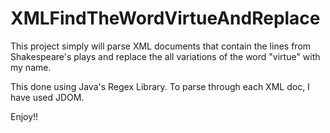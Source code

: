 # XMLFindTheWordVirtueAndReplace

This project simply will parse XML documents that contain the lines from Shakespeare's plays and replace the all variations of the word "virtue" with my name.

This done using Java's Regex Library. To parse through each XML doc, I have used JDOM.

Enjoy!!
